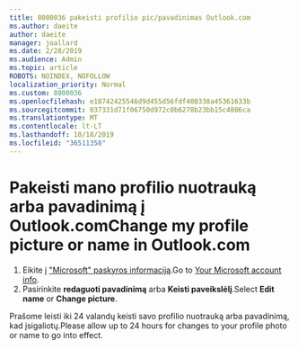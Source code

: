 ```yaml
---
title: 8000036 pakeisti profilio pic/pavadinimas Outlook.com
ms.author: daeite
author: daeite
manager: joallard
ms.date: 2/28/2019
ms.audience: Admin
ms.topic: article
ROBOTS: NOINDEX, NOFOLLOW
localization_priority: Normal
ms.custom: 8000036
ms.openlocfilehash: e18742425546d9d455d56fdf400338a45361633b
ms.sourcegitcommit: 037331d71f06750d972c0b6278b23bb15c4806ca
ms.translationtype: MT
ms.contentlocale: lt-LT
ms.lasthandoff: 10/18/2019
ms.locfileid: "36511358"
---
```

# <a name="change-my-profile-picture-or-name-in-outlookcom"></a><span data-ttu-id="67ef1-102">Pakeisti mano profilio nuotrauką arba pavadinimą į Outlook.com</span><span class="sxs-lookup"><span data-stu-id="67ef1-102">Change my profile picture or name in Outlook.com</span></span>

1. <span data-ttu-id="67ef1-103">Eikite į ["Microsoft" paskyros informaciją](https://go.microsoft.com/fwlink/p/?linkid=860841).</span><span class="sxs-lookup"><span data-stu-id="67ef1-103">Go to [Your Microsoft account info](https://go.microsoft.com/fwlink/p/?linkid=860841).</span></span>
1. <span data-ttu-id="67ef1-104">Pasirinkite **redaguoti pavadinimą** arba **Keisti paveikslėlį**.</span><span class="sxs-lookup"><span data-stu-id="67ef1-104">Select **Edit name** or **Change picture**.</span></span>

<span data-ttu-id="67ef1-105">Prašome leisti iki 24 valandų keisti savo profilio nuotrauką arba pavadinimą, kad įsigaliotų.</span><span class="sxs-lookup"><span data-stu-id="67ef1-105">Please allow up to 24 hours for changes to your profile photo or name to go into effect.</span></span>